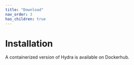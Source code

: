 ```yaml
---
title: "Download"
nav_order: 3
has_children: true
---
```


# Installation

A containerized version of Hydra is available on Dockerhub.  